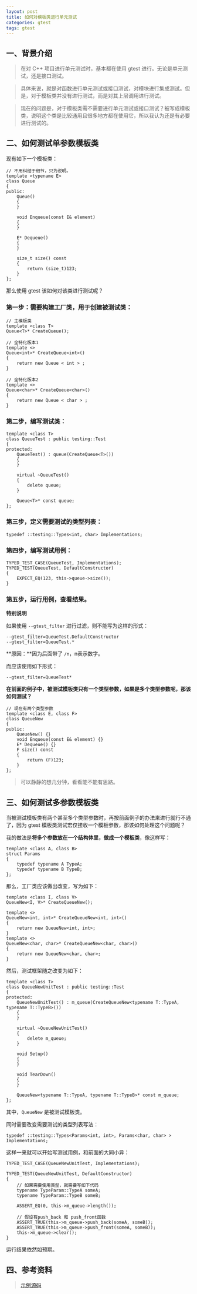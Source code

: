 ```yaml
---
layout: post
title: 如何对模板类进行单元测试
categories: gtest
tags: gtest
---
```


## 一、背景介绍

> 在对 C++ 项目进行单元测试时，基本都在使用 gtest 进行。无论是单元测试，还是接口测试。

> 具体来说，就是对函数进行单元测试或接口测试，对模块进行集成测试。但是，对于模板类并没有进行测试，而是对其上层调用进行测试。

> 现在的问题是，对于模板类需不需要进行单元测试或接口测试？被写成模板类，说明这个类是比较通用且很多地方都在使用它，所以我认为还是有必要进行测试的。

## 二、如何测试单参数模板类

现有如下一个模板类：

    // 不用纠结于细节，只为说明。
    template <typename E>
    class Queue
    {
    public:
        Queue()
        {
        }

        void Enqueue(const E& element)
        {
        }

        E* Dequeue()
        {
        }

        size_t size() const 
        {
            return (size_t)123;
        }
    };

那么使用 gtest 该如何对该类进行测试呢？

<!--more-->

### 第一步：需要构建工厂类，用于创建被测试类：

    // 主模板类
    template <class T>
    Queue<T>* CreateQueue();
    
    // 全特化版本1
    template <>
    Queue<int>* CreateQueue<int>()
    {
        return new Queue < int > ;
    }

    // 全特化版本2
    template <>
    Queue<char>* CreateQueue<char>()
    {
        return new Queue < char > ;
    }

### 第二步，编写测试类：

    template <class T>
    class QueueTest : public testing::Test
    {
    protected:
        QueueTest() : queue(CreateQueue<T>())
        {
        }

        virtual ~QueueTest()
        {
            delete queue;
        }

        Queue<T>* const queue;
    };

### 第三步，定义需要测试的类型列表：

    typedef ::testing::Types<int, char> Implementations;

### 第四步，编写测试用例：

    TYPED_TEST_CASE(QueueTest, Implementations);
    TYPED_TEST(QueueTest, DefaultConstructor)
    {
        EXPECT_EQ(123, this->queue->size());
    }

### 第五步，运行用例，查看结果。

**特别说明**

如果使用 `--gtest_filter` 进行过滤，则不能写为这样的形式：

	--gtest_filter=QueueTest.DefaultConstructor
	--gtest_filter=QueueTest.*

**原因：**因为后面带了 `/n`，n表示数字。

而应该使用如下形式：

	--gtest_filter=QueueTest*

**在前面的例子中，被测试模板类只有一个类型参数，如果是多个类型参数呢，那该如何测试？**

    // 现在有两个类型参数
    template <class E, class F>
    class QueueNew
    {
    public:
        QueueNew() {}
        void Enqueue(const E& element) {}
        E* Dequeue() {}
        F size() const 
        {
            return (F)123;
        }
    };
    
> 可以静静的想几分钟，看看能不能有思路。

## 三、如何测试多参数模板类

当被测试模板类有两个甚至多个类型参数时，再按前面例子的办法来进行就行不通了，因为 gtest 模板类测试宏仅接收一个模板参数，那该如何处理这个问题呢？

我的做法是**将多个参数放在一个结构体里，做成一个模板类**，像这样写：

	template <class A, class B>
	struct Params
	{
		typedef typename A TypeA;
		typedef typename B TypeB;
	};

那么，工厂类应该做出改变，写为如下：

	template <class I, class V>
	QueueNew<I, V>* CreateQueueNew();

	template <>
	QueueNew<int, int>* CreateQueueNew<int, int>()
	{
		return new QueueNew<int, int>;
	}
	template <>
	QueueNew<char, char>* CreateQueueNew<char, char>()
	{
		return new QueueNew<char, char>;
	}

然后，测试框架随之改变为如下：

	template <class T>
	class QueueNewUnitTest : public testing::Test
	{
	protected:
		QueueNewUnitTest() : m_queue(CreateQueueNew<typename T::TypeA, typename T::TypeB>())
		{
		}
	
		virtual ~QueueNewUnitTest()
		{
			delete m_queue;
		}

		void Setup()
		{
		}

		void TearDown()
		{
		}

		QueueNew<typename T::TypeA, typename T::TypeB>* const m_queue;
	};        

其中，`QueueNew` 是被测试模板类。

同时需要改变需要测试的类型列表写法：

	typedef ::testing::Types<Params<int, int>, Params<char, char> > Implementations;

这样一来就可以开始写测试用例，和前面的大同小异：
	
	TYPED_TEST_CASE(QueueNewUnitTest, Implementations);

	TYPED_TEST(QueueNewUnitTest, DefaultConstructor)
	{
		// 如果需要使用类型，就需要写如下代码
		typename TypeParam::TypeA someA;
		typename TypeParam::TypeB someB;

		ASSERT_EQ(0, this->m_queue->length());
		
		// 假设有push_back 和 push_front函数
		ASSERT_TRUE(this->m_queue->push_back(someA, someB));
        ASSERT_TRUE(this->m_queue->push_front(someA, someB));
		this->m_queue->clear();
	}

运行结果依然如预期。

## 四、参考资料

> [示例源码](https://github.com/thinkerou)